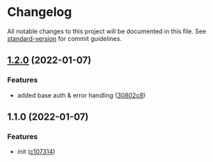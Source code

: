 # Changelog

All notable changes to this project will be documented in this file. See [standard-version](https://github.com/conventional-changelog/standard-version) for commit guidelines.

## [1.2.0](https://github.com/raffleberry/ticketing/compare/v1.1.0...v1.2.0) (2022-01-07)


### Features

* added base auth & error handling ([30802c8](https://github.com/raffleberry/ticketing/commit/30802c88b20c4eeeb406910e9a697ce00ba187ed))

## 1.1.0 (2022-01-07)


### Features

* init ([c107314](https://github.com/raffleberry/ticketing/commit/c10731476af7a0cde87ea504cb6a9f82f6d6983d))
